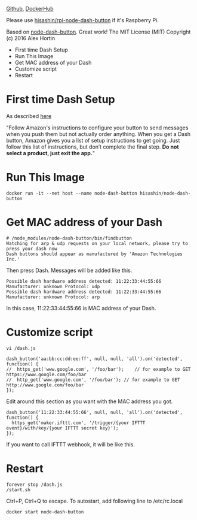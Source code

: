 [Github](https://github.com/hisashin/docker-node-dash-button), [DockerHub](https://hub.docker.com/r/hisashin/node-dash-button/)

Please use [hisashin/rpi-node-dash-button](https://hub.docker.com/r/hisashin/rpi-node-dash-button/) if it's Raspberry Pi.

Based on [node-dash-button](https://github.com/hortinstein/node-dash-button#first-time-dash-setup). Great work!
The MIT License (MIT)
Copyright (c) 2016 Alex Hortin

* First time Dash Setup
* Run This Image
* Get MAC address of your Dash
* Customize script
* Restart

# First time Dash Setup

As described [here](https://github.com/hortinstein/node-dash-button#first-time-dash-setup)

"Follow Amazon's instructions to configure your button to send messages when you push them but not actually order anything. When you get a Dash button, Amazon gives you a list of setup instructions to get going. Just follow this list of instructions, but don’t complete the final step. **Do not select a product, just exit the app.**"

# Run This Image

    docker run -it --net host --name node-dash-button hisashin/node-dash-button

# Get MAC address of your Dash

    # /node_modules/node-dash-button/bin/findbutton
    Watching for arp & udp requests on your local network, please try to press your dash now
    Dash buttons should appear as manufactured by 'Amazon Technologies Inc.' 

Then press Dash. Messages will be added like this.

    Possible dash hardware address detected: 11:22:33:44:55:66 Manufacturer: unknown Protocol: udp
    Possible dash hardware address detected: 11:22:33:44:55:66 Manufacturer: unknown Protocol: arp

In this case, 11:22:33:44:55:66 is MAC address of your Dash.

# Customize script

    vi /dash.js
 
    dash_button('aa:bb:cc:dd:ee:ff', null, null, 'all').on('detected', function() {
    //  https_get('www.google.com', '/foo/bar');	// for example to GET https://www.google.com/foo/bar
    //  http_get('www.google.com', '/foo/bar');	// for example to GET http://www.google.com/foo/bar
    });
Edit around this section as you want with the MAC address you got.

    dash_button('11:22:33:44:55:66', null, null, 'all').on('detected', function() {
      https_get('maker.ifttt.com', '/trigger/{your IFTTT event}/with/key/{your IFTTT secret key}');
    });
If you want to call IFTTT webhook, it will be like this.

# Restart

    forever stop /dash.js
    /start.sh

Ctrl+P, Ctrl+Q to escape. To autostart, add following line to /etc/rc.local

    docker start node-dash-button


